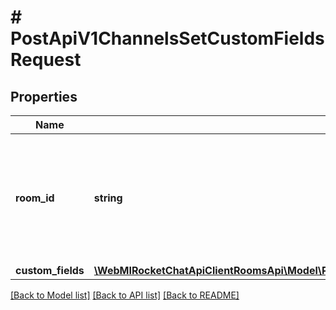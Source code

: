 # # PostApiV1ChannelsSetCustomFieldsRequest

## Properties

Name | Type | Description | Notes
------------ | ------------- | ------------- | -------------
**room_id** | **string** | The channel&#39;s ID. Alternatively, enter the &#x60;roomName&#x60; parameter and provide the room&#39;s name as the value. |
**custom_fields** | [**\WebMIRocketChatApiClientRoomsApi\Model\PostApiV1ChannelsSetCustomFieldsRequestCustomFields**](PostApiV1ChannelsSetCustomFieldsRequestCustomFields.md) |  |

[[Back to Model list]](../../README.md#models) [[Back to API list]](../../README.md#endpoints) [[Back to README]](../../README.md)
